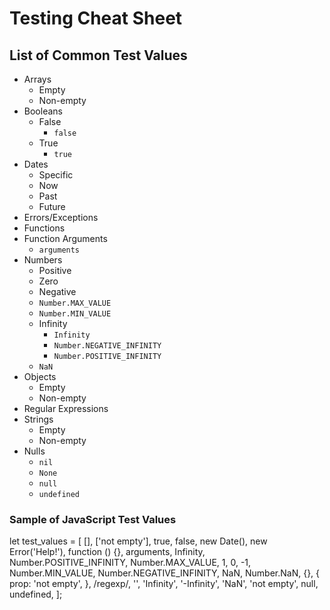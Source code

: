 # Testing Cheat Sheet


## List of Common Test Values

* Arrays
  - Empty
  - Non-empty
* Booleans
  - False
    + `false`
  - True
    + `true`
* Dates
  - Specific
  - Now
  - Past
  - Future
* Errors/Exceptions
* Functions
* Function Arguments
  - `arguments`
* Numbers
  - Positive
  - Zero
  - Negative
  - `Number.MAX_VALUE`
  - `Number.MIN_VALUE`
  - Infinity
    + `Infinity`
    + `Number.NEGATIVE_INFINITY`
    + `Number.POSITIVE_INFINITY`
  - `NaN`
* Objects
  - Empty
  - Non-empty
* Regular Expressions
* Strings
  - Empty
  - Non-empty
* Nulls
  - `nil`
  - `None`
  - `null`
  - `undefined`

### Sample of JavaScript Test Values

let test_values = [
  [],
  ['not empty'],
  true,
  false,
  new Date(),
  new Error('Help!'),
  function () {},
  arguments,
  Infinity,
  Number.POSITIVE_INFINITY,
  Number.MAX_VALUE,
  1,
  0,
  -1,
  Number.MIN_VALUE,
  Number.NEGATIVE_INFINITY,
  NaN,
  Number.NaN,
  {},
  { prop: 'not empty', },
  /regexp/,
  '',
  'Infinity',
  '-Infinity',
  'NaN',
  'not empty',
  null,
  undefined,
];
